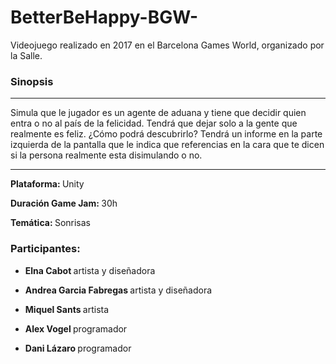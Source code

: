 # BetterBeHappy-BGW-

Videojuego realizado en 2017 en el Barcelona Games World, organizado por la Salle. 

<h3> Sinopsis </h3>
<hr>
<p> Simula que le jugador es un agente de aduana y tiene que decidir quien entra o no al país de la felicidad. Tendrá que dejar solo a la gente que realmente es feliz. ¿Cómo podrá descubrirlo? Tendrá un informe en la parte izquierda de la pantalla que le indica que referencias en la cara que te dicen si la persona realmente esta disimulando o no. </p>
<hr>


<p><b>Plataforma: </b> Unity </p>
<p><b>Duración Game Jam: </b> 30h </p>
<p><b>Temática: </b> Sonrisas </p>

<h3> Participantes: </h3>
<ul>
  <li><p><b>Elna Cabot </b>  artista y diseñadora </p></li>
  <li><p><b>Andrea Garcia Fabregas </b>  artista y diseñadora </p></li>
  <li><p><b> Miquel Sants </b>  artista </p></li>
  <li><p><b>Alex Vogel </b>  programador </p></li>
  <li><p><b>Dani Lázaro </b>  programador </p></li>
 </ul>
